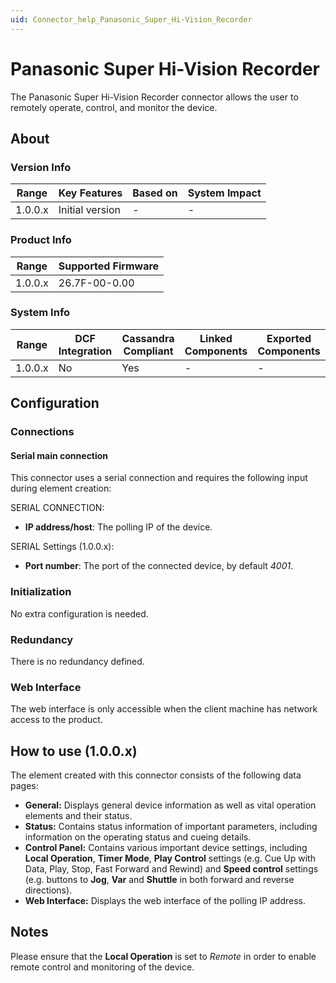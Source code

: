 ```yaml
---
uid: Connector_help_Panasonic_Super_Hi-Vision_Recorder
---
```


# Panasonic Super Hi-Vision Recorder

The Panasonic Super Hi-Vision Recorder connector allows the user to remotely operate, control, and monitor the device.

## About

### Version Info

| Range     | Key Features     | Based on     | System Impact     |
|-----------|------------------|--------------|-------------------|
| 1.0.0.x   | Initial version  | -            | -                 |

### Product Info

| Range     | Supported Firmware     |
|-----------|------------------------|
| 1.0.0.x   | 26.7F-00-0.00          |

### System Info

| Range     | DCF Integration     | Cassandra Compliant     | Linked Components     | Exported Components     |
|-----------|---------------------|-------------------------|-----------------------|-------------------------|
| 1.0.0.x   | No                  | Yes                     | -                     | -                       |

## Configuration

### Connections

#### Serial main connection

This connector uses a serial connection and requires the following input during element creation:

SERIAL CONNECTION:

- **IP address/host**: The polling IP of the device.

SERIAL Settings (1.0.0.x):

- **Port number**: The port of the connected device, by default *4001*.

### Initialization

No extra configuration is needed.

### Redundancy

There is no redundancy defined.

### Web Interface

The web interface is only accessible when the client machine has network access to the product.

## How to use (1.0.0.x)

The element created with this connector consists of the following data pages:

- **General:** Displays general device information as well as vital operation elements and their status.
- **Status:** Contains status information of important parameters, including information on the operating status and cueing details.
- **Control Panel:** Contains various important device settings, including **Local Operation**, **Timer Mode**, **Play Control** settings (e.g. Cue Up with Data, Play, Stop, Fast Forward and Rewind) and **Speed control** settings (e.g. buttons to **Jog**, **Var** and **Shuttle** in both forward and reverse directions).
- **Web Interface:** Displays the web interface of the polling IP address.

## Notes

Please ensure that the **Local Operation** is set to *Remote* in order to enable remote control and monitoring of the device.
